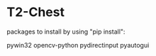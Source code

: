 # T2-Chest

packages to install by using "pip install":

pywin32
opencv-python
pydirectinput
pyautogui
